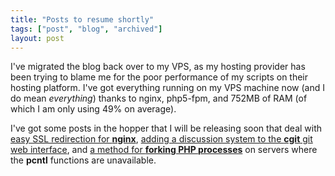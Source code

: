 ```yaml
---
title: "Posts to resume shortly"
tags: ["post", "blog", "archived"]
layout: post
---
```


I've migrated the blog back over to my VPS, as my hosting provider has
been trying to blame me for the poor performance of my scripts on their
hosting platform. I've got everything running on my VPS machine now (and
I do mean _everything_) thanks to nginx, php5-fpm, and 752MB of RAM (of
which I am only using 49% on average).

I've got some posts in the hopper that I will be releasing soon that
deal with [easy SSL redirection for
**nginx**](/2012/05/easy-ssl-redirection-for-select-folders-in-nginx/),
[adding a discussion system to the **cgit** git web
interface](/2012/05/add-threaded-discussions-to-cgit-with-disqus/), and
[a method for **forking PHP
processes**](/2012/06/using-curl-for-parallel-php-without-pcntl_fork/)
on servers where the **pcntl** functions are unavailable.
